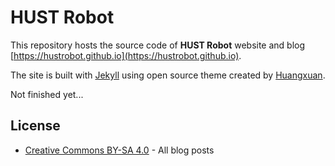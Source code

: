 # HUST Robot

This repository hosts the source code of **HUST Robot** website and blog [https://hustrobot.github.io](https://hustrobot.github.io).

The site is built with [Jekyll](http://jekyllrb.com/) using open source theme created by [Huangxuan](https://huangxuan.me/).

Not finished yet...

## License

- [Creative Commons BY-SA 4.0](http://creativecommons.org/licenses/by-sa/4.0/) - All blog posts